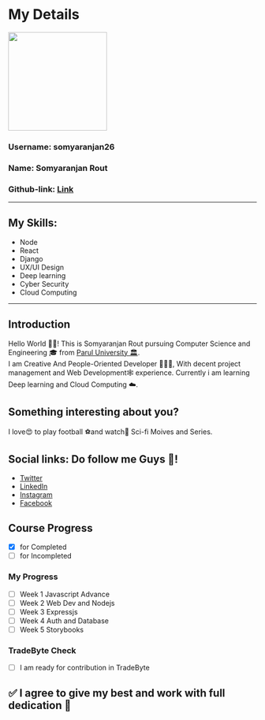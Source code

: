<h1>My Details</h1>

<a href="https://github.com/somyaranjan26">
    <img src="https://avatars0.githubusercontent.com/u/45004977?s=400&u=539cc5aa793a4f49a6ec2a24087a9b0cfcac58b3&v=4" width="200" height="200">
</a>

### Username: somyaranjan26

### Name: Somyaranjan Rout

### Github-link: [Link](https://github.com/somyaranjan26)

---

<h2>My Skills:</h2>

- Node
- React
- Django
- UX/UI Design
- Deep learning
- Cyber Security
- Cloud Computing

---

<h2> Introduction </h2>

Hello World 🙋‍♂️! This is Somyaranjan Rout pursuing Computer Science and Engineering 🎓 from <a href="http://www.paruluniversity.ac.in">Parul University 🏛</a>.
<br>
I am Creative And People-Oriented Developer 👨🏻‍💻, With decent project management and Web Development🕸 experience.
Currently i am learning Deep learning and Cloud Computing ☁️.

## Something interesting about you?

I love😍 to play football ⚽️and watch👀 Sci-fi Moives and Series.

## Social links: Do follow me Guys 🤝!

- [Twitter](https://twitter.com/somyaranjancr7)
- [LinkedIn](https://www.linkedin.com/in/somyaranjanrout/)
- [Instagram](https://instagram.com/iampavangandhi)
- [Facebook](https://www.facebook.com/somyaranjancr7)

## Course Progress

- [x] for Completed
- [ ] for Incompleted 

### My Progress

- [ ] Week 1 Javascript Advance
- [ ] Week 2 Web Dev and Nodejs
- [ ] Week 3 Expressjs
- [ ] Week 4 Auth and Database
- [ ] Week 5 Storybooks

### TradeByte Check

- [ ] I am ready for contribution in TradeByte

## ✅ I agree to give my best and work with full dedication 💯
